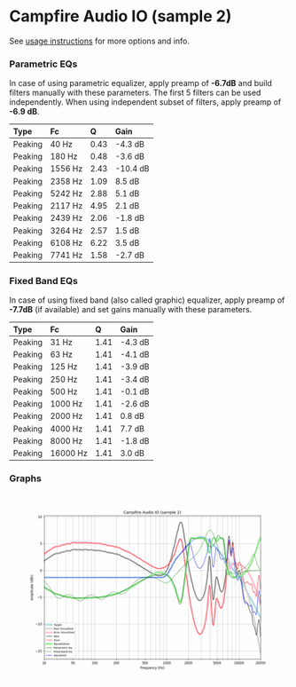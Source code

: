 # Campfire Audio IO (sample 2)
See [usage instructions](https://github.com/jaakkopasanen/AutoEq#usage) for more options and info.

### Parametric EQs
In case of using parametric equalizer, apply preamp of **-6.7dB** and build filters manually
with these parameters. The first 5 filters can be used independently.
When using independent subset of filters, apply preamp of **-6.9 dB**.

| Type    | Fc      |    Q | Gain     |
|:--------|:--------|:-----|:---------|
| Peaking | 40 Hz   | 0.43 | -4.3 dB  |
| Peaking | 180 Hz  | 0.48 | -3.6 dB  |
| Peaking | 1556 Hz | 2.43 | -10.4 dB |
| Peaking | 2358 Hz | 1.09 | 8.5 dB   |
| Peaking | 5242 Hz | 2.88 | 5.1 dB   |
| Peaking | 2117 Hz | 4.95 | 2.1 dB   |
| Peaking | 2439 Hz | 2.06 | -1.8 dB  |
| Peaking | 3264 Hz | 2.57 | 1.5 dB   |
| Peaking | 6108 Hz | 6.22 | 3.5 dB   |
| Peaking | 7741 Hz | 1.58 | -2.7 dB  |

### Fixed Band EQs
In case of using fixed band (also called graphic) equalizer, apply preamp of **-7.7dB**
(if available) and set gains manually with these parameters.

| Type    | Fc       |    Q | Gain    |
|:--------|:---------|:-----|:--------|
| Peaking | 31 Hz    | 1.41 | -4.3 dB |
| Peaking | 63 Hz    | 1.41 | -4.1 dB |
| Peaking | 125 Hz   | 1.41 | -3.9 dB |
| Peaking | 250 Hz   | 1.41 | -3.4 dB |
| Peaking | 500 Hz   | 1.41 | -0.1 dB |
| Peaking | 1000 Hz  | 1.41 | -2.6 dB |
| Peaking | 2000 Hz  | 1.41 | 0.8 dB  |
| Peaking | 4000 Hz  | 1.41 | 7.7 dB  |
| Peaking | 8000 Hz  | 1.41 | -1.8 dB |
| Peaking | 16000 Hz | 1.41 | 3.0 dB  |

### Graphs
![](./Campfire%20Audio%20IO%20(sample%202).png)
